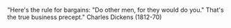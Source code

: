 "Here's the rule for bargains: "Do other men, for they would do you."
 That's the true business precept." Charles Dickens (1812-70) 